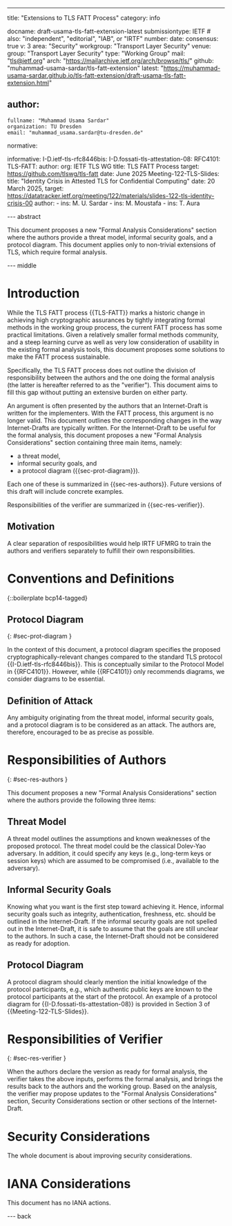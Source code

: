 ---
title: "Extensions to TLS FATT Process"
category: info

docname: draft-usama-tls-fatt-extension-latest
submissiontype: IETF  # also: "independent", "editorial", "IAB", or "IRTF"
number:
date:
consensus: true
v: 3
area: "Security"
workgroup: "Transport Layer Security"
venue:
  group: "Transport Layer Security"
  type: "Working Group"
  mail: "tls@ietf.org"
  arch: "https://mailarchive.ietf.org/arch/browse/tls/"
  github: "muhammad-usama-sardar/tls-fatt-extension"
  latest: "https://muhammad-usama-sardar.github.io/tls-fatt-extension/draft-usama-tls-fatt-extension.html"

author:
 -
    fullname: "Muhammad Usama Sardar"
    organization: TU Dresden
    email: "muhammad_usama.sardar@tu-dresden.de"

normative:

informative:
  I-D.ietf-tls-rfc8446bis:
  I-D.fossati-tls-attestation-08:
  RFC4101:
  TLS-FATT:
     author:
        org: IETF TLS WG
     title: TLS FATT Process
     target: https://github.com/tlswg/tls-fatt
     date: June 2025
  Meeting-122-TLS-Slides:
       title: "Identity Crisis in Attested TLS for Confidential Computing"
       date: 20 March 2025,
       target: https://datatracker.ietf.org/meeting/122/materials/slides-122-tls-identity-crisis-00
       author:
       -
         ins: M. U. Sardar
       -
         ins: M. Moustafa
       -
         ins: T. Aura

--- abstract

This document proposes a new "Formal Analysis Considerations" section where the authors provide a threat model, informal security goals, and a protocol diagram.
This document applies only to non-trivial extensions of TLS, which require formal analysis.


--- middle

# Introduction
While the TLS FATT process {{TLS-FATT}} marks a historic change in achieving high cryptographic assurances by tightly integrating formal methods in the working group process, the current FATT process has some practical limitations. Given a relatively smaller formal methods community, and a steep learning curve as well as very low consideration of usability in the existing formal analysis tools, this document proposes some solutions to make the FATT process sustainable.

Specifically, the TLS FATT process does not outline the division of responsibility between the authors and the one doing the formal analysis (the latter is hereafter referred to as the "verifier"). This document aims to fill this gap without putting an extensive burden on either party.

An argument is often presented by the authors that an Internet-Draft is written for the implementers. With the FATT process, this argument is no longer valid. This document outlines the corresponding changes in the way Internet-Drafts are typically written. For the Internet-Draft to be useful for the formal analysis, this document proposes a new "Formal Analysis Considerations" section containing three main items, namely:

* a threat model,
* informal security goals, and
* a protocol diagram ({{sec-prot-diagram}}).

Each one of these is summarized in {{sec-res-authors}}. Future versions of this draft will include concrete examples.

Responsibilities of the verifier are summarized in {{sec-res-verifier}}.

## Motivation
A clear separation of resposibilities would help IRTF UFMRG to train the authors and verifiers separately to fulfill their own responsibilities.

[comment]: <> (The goal of authors of Internet-Draft is to ...)


# Conventions and Definitions

{::boilerplate bcp14-tagged}

## Protocol Diagram
{: #sec-prot-diagram }

In the context of this document, a protocol diagram specifies the proposed cryptographically-relevant changes compared to the standard TLS protocol {{I-D.ietf-tls-rfc8446bis}}. This is conceptually similar to the Protocol Model in {{RFC4101}}. However, while {{RFC4101}} only recommends diagrams, we consider diagrams to be essential.

## Definition of Attack
Any ambiguity originating from the threat model, informal security goals, and a protocol diagram is to be considered as an attack. The authors are, therefore, encouraged to be as precise as possible.

# Responsibilities of Authors
{: #sec-res-authors }

This document proposes a new "Formal Analysis Considerations" section where the authors provide the following three items:

## Threat Model
A threat model outlines the assumptions and known weaknesses of the proposed protocol. The threat model could be the classical Dolev-Yao adversary. In addition, it could specify any keys (e.g., long-term keys or session keys) which are assumed to be compromised (i.e., available to the adversary).

## Informal Security Goals
Knowing what you want is the first step toward achieving it. Hence, informal security goals such as integrity, authentication, freshness, etc. should be outlined in the Internet-Draft.
If the informal security goals are not spelled out in the Internet-Draft, it is safe to assume that the goals are still unclear to the authors. In such a case, the Internet-Draft should not be considered as ready for adoption.

[section]: <> (These goals could be part of the security considerations or the Appendix.)


## Protocol Diagram
A protocol diagram should clearly mention the initial knowledge of the protocol participants, e.g., which authentic public keys are known to the protocol participants at the start of the protocol. An example of a protocol diagram for {{I-D.fossati-tls-attestation-08}} is provided in Section 3 of {{Meeting-122-TLS-Slides}}.

# Responsibilities of Verifier
{: #sec-res-verifier }

When the authors declare the version as ready for formal analysis, the verifier takes the above inputs, performs the formal analysis, and brings the results back to the authors and the working group. Based on the analysis, the verifier may propose updates to the "Formal Analysis Considerations" section, Security Considerations section or other sections of the Internet-Draft.

[comment]: <> (This most likely needs some coordination with the authors.)

# Security Considerations

The whole document is about improving security considerations.


# IANA Considerations

This document has no IANA actions.


--- back

[comment]: <> (# Acknowledgments {:numbered="false"} TODO acknowledge.)

